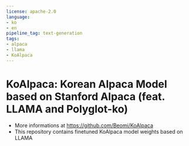 ```yaml
---
license: apache-2.0
language:
- ko
- en
pipeline_tag: text-generation
tags:
- alpaca
- llama
- KoAlpaca
---
```


# KoAlpaca: Korean Alpaca Model based on Stanford Alpaca (feat. LLAMA and Polyglot-ko)

- More informations at https://github.com/Beomi/KoAlpaca
- This repository contains finetuned KoAlpaca model weights based on LLAMA